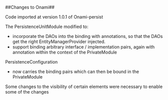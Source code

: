 ##Changes to Onami##

Code imported at version 1.0.1 of Onami-persist

The PersistenceUnitModule modified to:
 
- incorporate the DAOs into the binding with annotations, so that the DAOs get the right EntityManagerProvider injected.
- support binding arbitrary interface / implementation pairs, again with annotation within the context of the PrivateModule

PersistenceConfiguration
 
- now carries the binding pairs which can then be bound in the PrivateModule 

Some changes to the visibility of certain elements were necessary to enable some of the changes


